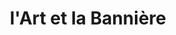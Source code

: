 ---
title: "l'Art et la Bannière"
url: /pont-croix/lart-et-la-banniere/
shop: décoration intérieure
---